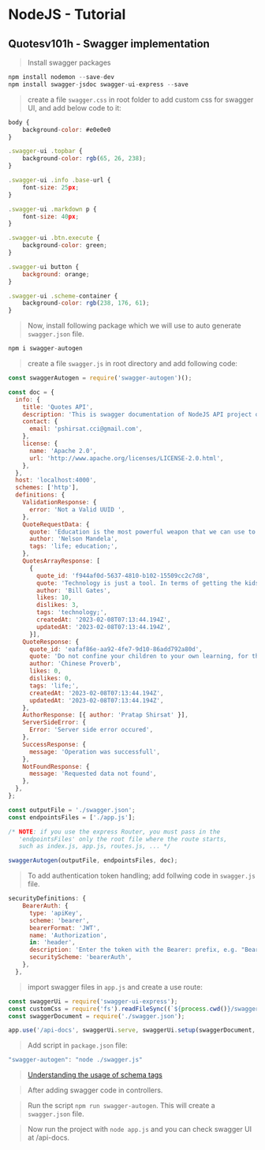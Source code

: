 # NodeJS - Tutorial

## Quotesv101h - Swagger implementation

> Install swagger packages

```javascript
npm install nodemon --save-dev
npm install swagger-jsdoc swagger-ui-express --save
```

> create a file `swagger.css` in root folder to add custom css for swagger UI, and add below code to it:

```javascript
body {
    background-color: #e0e0e0
}

.swagger-ui .topbar {
    background-color: rgb(65, 26, 238);
}

.swagger-ui .info .base-url {
    font-size: 25px;
}

.swagger-ui .markdown p {
    font-size: 40px;
}

.swagger-ui .btn.execute {
    background-color: green;
}

.swagger-ui button {
    background: orange;
}

.swagger-ui .scheme-container {
    background-color: rgb(238, 176, 61);
}
```

> Now, install following package which we will use to auto generate `swagger.json` file.

```javascript
npm i swagger-autogen
```

> create a file `swagger.js` in root directory and add following code:

```javascript
const swaggerAutogen = require('swagger-autogen')();

const doc = {
  info: {
    title: 'Quotes API',
    description: 'This is swagger documentation of NodeJS API project of Quotes Application',
    contact: {
      email: 'pshirsat.cci@gmail.com',
    },
    license: {
      name: 'Apache 2.0',
      url: 'http://www.apache.org/licenses/LICENSE-2.0.html',
    },
  },
  host: 'localhost:4000',
  schemes: ['http'],
  definitions: {
    ValidationResponse: {
      error: 'Not a Valid UUID ',
    },
    QuoteRequestData: {
      quote: 'Education is the most powerful weapon that we can use to change the world.',
      author: 'Nelson Mandela',
      tags: 'life; education;',
    },
    QuotesArrayResponse: [
      {
        quote_id: 'f944af0d-5637-4810-b102-15509cc2c7d8',
        quote: 'Technology is just a tool. In terms of getting the kids working together and motivating them, the teacher is most important',
        author: 'Bill Gates',
        likes: 10,
        dislikes: 3,
        tags: 'technology;',
        createdAt: '2023-02-08T07:13:44.194Z',
        updatedAt: '2023-02-08T07:13:44.194Z',
      }],
    QuoteResponse: {
      quote_id: 'eafaf86e-aa92-4fe7-9d10-86add792a80d',
      quote: 'Do not confine your children to your own learning, for they were born in another time.',
      author: 'Chinese Proverb',
      likes: 0,
      dislikes: 0,
      tags: 'life;',
      createdAt: '2023-02-08T07:13:44.194Z',
      updatedAt: '2023-02-08T07:13:44.194Z',
    },
    AuthorResponse: [{ author: 'Pratap Shirsat' }],
    ServerSideError: {
      Error: 'Server side error occured',
    },
    SuccessResponse: {
      message: 'Operation was successfull',
    },
    NotFoundResponse: {
      message: 'Requested data not found',
    },
  },
};

const outputFile = './swagger.json';
const endpointsFiles = ['./app.js'];

/* NOTE: if you use the express Router, you must pass in the
   'endpointsFiles' only the root file where the route starts,
   such as index.js, app.js, routes.js, ... */

swaggerAutogen(outputFile, endpointsFiles, doc);

```

> To add authentication token handling; add follwing code in `swagger.js` file.

```javascript
securityDefinitions: {
    BearerAuth: {
      type: 'apiKey',
      scheme: 'bearer',
      bearerFormat: 'JWT',
      name: 'Authorization',
      in: 'header',
      description: 'Enter the token with the Bearer: prefix, e.g. "Bearer abcde12345"',
      securityScheme: 'bearerAuth',
    },
  },
```

> import swagger files in `app.js` and create a use route:

```javascript
const swaggerUi = require('swagger-ui-express');
const customCss = require('fs').readFileSync((`${process.cwd()}/swagger.css`), 'utf8');
const swaggerDocument = require('./swagger.json');

app.use('/api-docs', swaggerUi.serve, swaggerUi.setup(swaggerDocument, { customCss }));
```

> Add script in `package.json` file:

```javascript
"swagger-autogen": "node ./swagger.js"
```

> [Understanding the usage of schema tags](./swagger-autogen.md)

> After adding swagger code in controllers.

> Run the script `npm run swagger-autogen`. This will create a `swagger.json` file.

> Now run the project with `node app.js` and you can check swagger UI at /api-docs.
